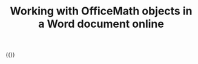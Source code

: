 ﻿---
title: "Working with OfficeMath objects in a Word document online"
articleTitle: "Working with OfficeMath objects"
linktitle: "OfficeMath objects"
type: docs
url: /math-objects/
description: "Insert, edit, delete OfficeMath objects in a Word document programmatically via Cloud API."
weight: 170
---

{{<list-children-pages>}}
